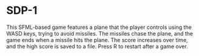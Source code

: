 # SDP-1
This SFML-based game features a plane that the player controls using the WASD keys, trying to avoid missiles. The missiles chase the plane, and the game ends when a missile hits the plane. The score increases over time, and the high score is saved to a file. Press R to restart after a game over.
